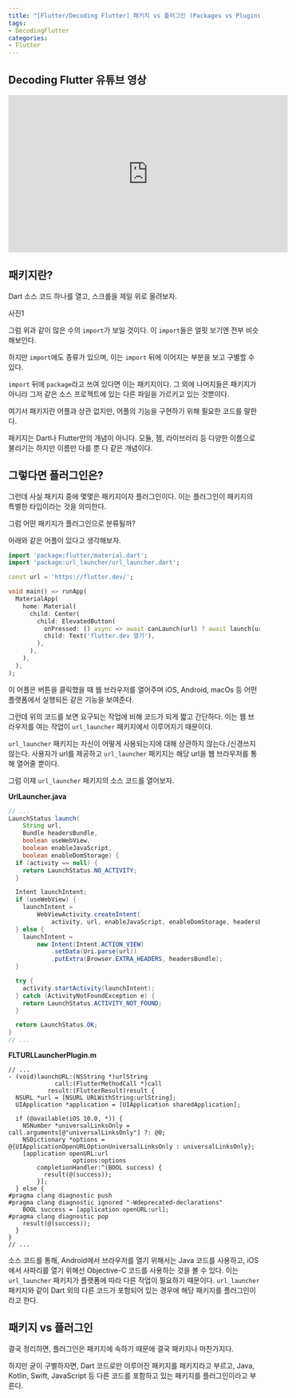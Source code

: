 ```yaml
---
title: "[Flutter/Decoding Flutter] 패키지 vs 플러그인 (Packages vs Plugins?)"
tags:
- DecodingFlutter
categories:
- Flutter
---
```


## Decoding Flutter 유튜브 영상

<iframe width="560" height="315" src="https://www.youtube.com/embed/Y9WifT8aN6o?cc_load_policy=1" frameborder="0" allowfullscreen></iframe>

<br>

## 패키지란?

Dart 소스 코드 하나를 열고, 스크롤을 제일 위로 올려보자.

사진1

그럼 위과 같이 많은 수의 `import`가 보일 것이다. 이 `import`들은 얼핏 보기엔 전부 비슷해보인다.

하지만 `import`에도 종류가 있으며, 이는 `import` 뒤에 이어지는 부분을 보고 구별할 수 있다.

`import`  뒤에 `package`라고 쓰여 있다면 이는 패키지이다. 그 외에 나머지들은 패키지가 아니라 그저 같은 소스 프로젝트에 있는 다른 파일을 가르키고 있는 것뿐이다.

여기서 패키지란 어플과 상관 없지만, 어플의 기능을 구현하기 위해 필요한 코드를 말한다.

패키지는 Dart나 Flutter만의 개념이 아니다. 모듈, 젬, 라이브러리 등 다양한 이름으로 불리기는 하지만 이름만 다를 뿐 다 같은 개념이다.
## 그렇다면 플러그인은?

그런데 사실 패키지 중에 몇몇은 패키지이자 플러그인이다. 이는 플러그인이 패키지의 특별한 타입이라는 것을 의미한다.

그럼 어떤 패키지가 플러그인으로 분류될까? 

아래와 같은 어플이 있다고 생각해보자.

``` dart
import 'package:flutter/material.dart';
import 'package:url_launcher/url_launcher.dart';

const url = 'https://flutter.dev/';

void main() => runApp(
  MaterialApp(
    home: Material(
      child: Center(
        child: ElevatedButton(
          onPressed: () async => await canLaunch(url) ? await launch(url) : throw '$url을 열 수 없습니다.',
          child: Text('flutter.dev 열기'),
        ),
      ),
    ),
  ),
);
```

이 어플은 버튼을 클릭했을 때 웹 브라우저를 열어주며 iOS, Android, macOs 등 어떤 플랫폼에서 실행되든 같은 기능을 보여준다.

그런데 위의 코드를 보면 요구되는 작업에 비해 코드가 되게 짧고 간단하다. 이는 웹 브라우저를 여는 작업이 `url_launcher` 패키지에서 이루어지기 때문이다.

`url_launcher` 패키지는 자신이 어떻게 사용되는지에 대해 상관하지 않는다./신경쓰지 않는다. 사용자가 url를 제공하고 `url_launcher`  패키지는 해당 url을 웹 브라우저를 통해 열어줄 뿐이다.

그럼 이제 `url_launcher` 패키지의 소스 코드를 열어보자.

**UrlLauncher.java**

``` java
// ...
LaunchStatus launch(
    String url,
    Bundle headersBundle,
    boolean useWebView,
    boolean enableJavaScript,
    boolean enableDomStorage) {
  if (activity == null) {
    return LaunchStatus.NO_ACTIVITY;
  }

  Intent launchIntent;
  if (useWebView) {
    launchIntent =
        WebViewActivity.createIntent(
            activity, url, enableJavaScript, enableDomStorage, headersBundle);
  } else {
    launchIntent =
        new Intent(Intent.ACTION_VIEW)
            .setData(Uri.parse(url))
            .putExtra(Browser.EXTRA_HEADERS, headersBundle);
  }

  try {
    activity.startActivity(launchIntent);
  } catch (ActivityNotFoundException e) {
    return LaunchStatus.ACTIVITY_NOT_FOUND;
  }

  return LaunchStatus.OK;
}
// ...
```

**FLTURLLauncherPlugin.m**

``` objective_c
// ...
- (void)launchURL:(NSString *)urlString
             call:(FlutterMethodCall *)call
           result:(FlutterResult)result {
  NSURL *url = [NSURL URLWithString:urlString];
  UIApplication *application = [UIApplication sharedApplication];

  if (@available(iOS 10.0, *)) {
    NSNumber *universalLinksOnly = call.arguments[@"universalLinksOnly"] ?: @0;
    NSDictionary *options = @{UIApplicationOpenURLOptionUniversalLinksOnly : universalLinksOnly};
    [application openURL:url
                  options:options
        completionHandler:^(BOOL success) {
          result(@(success));
        }];
  } else {
#pragma clang diagnostic push
#pragma clang diagnostic ignored "-Wdeprecated-declarations"
    BOOL success = [application openURL:url];
#pragma clang diagnostic pop
    result(@(success));
  }
}
// ...
```

소스 코드를 통해, Android에서 브라우저를 열기 위해서는 Java 코드를 사용하고, iOS에서 사파리를 열기 위해선 Objective-C 코드를 사용하는 것을 볼 수 있다. 이는 `url_launcher` 패키지가 플랫폼에 따라 다른 작업이 필요하기 때문이다. `url_launcher` 패키지와 같이 Dart 외의 다른 코드가 포함되어 있는 경우에 해당 패키지를 플러그인이라고 한다.

## 패키지 vs 플러그인

결국 정리하면, 플러그인은 패키지에 속하기 때문에 결국 패키지나 마찬가지다.

하지만 굳이 구별하자면, Dart 코드로만 이루어진 패키지를 패키지라고 부르고, Java, Kotlin, Swift, JavaScript 등 다른 코드를 포함하고 있는 패키지를 플러그인이라고 부른다.
